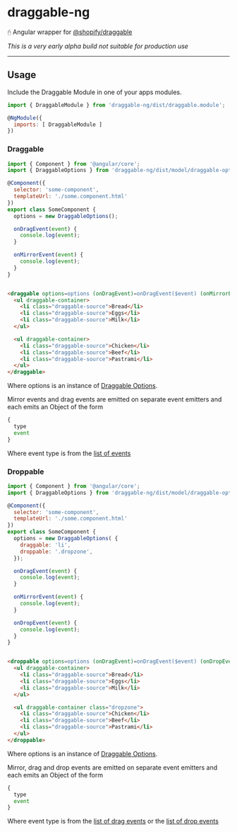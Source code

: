# draggable-ng
🖯 Angular wrapper for [@shopify/draggable](https://github.com/Shopify/draggable)


_This is a very early alpha build not suitable for production use_

---
## Usage

Include the Draggable Module in one of your apps modules.

```javascript
import { DraggableModule } from 'draggable-ng/dist/draggable.module';

@NgModule({
  imports: [ DraggableModule ]
})
```

### Draggable

``` javascript
import { Component } from '@angular/core';
import { DraggableOptions } from 'draggable-ng/dist/model/draggable-options';

@Component({
  selector: 'some-component',
  templateUrl: './some.component.html'
})
export class SomeComponent {
  options = new DraggableOptions();

  onDragEvent(event) {
    console.log(event);
  }

  onMirrorEvent(event) {
    console.log(event);
  }
}
```

```html

<draggable options=options (onDragEvent)=onDragEvent($event) (onMirrorEvent)=onMirrorEvent($event)>
  <ul draggable-container>
    <li class="draggable-source">Bread</li>
    <li class="draggable-source">Eggs</li>
    <li class="draggable-source">Milk</li>
  </ul>

  <ul draggable-container>
    <li class="draggable-source">Chicken</li>
    <li class="draggable-source">Beef</li>
    <li class="draggable-source">Pastrami</li>
  </ul>
</draggable>
```
Where options is an instance of [Draggable Options](https://github.com/Shopify/draggable/tree/master/src/Draggable#options).

Mirror events and drag events are emitted on separate event emitters and each emits an Object of the form
```javascript
{
  type
  event
}
```
Where event type is from the [list of events](https://github.com/Shopify/draggable/tree/master/src/Draggable#events)


### Droppable

``` javascript
import { Component } from '@angular/core';
import { DraggableOptions } from 'draggable-ng/dist/model/draggable-options';

@Component({
  selector: 'some-component',
  templateUrl: './some.component.html'
})
export class SomeComponent {
  options = new DraggableOptions( {
    draggable: 'li',
    droppable: '.dropzone',
  });

  onDragEvent(event) {
    console.log(event);
  }

  onMirrorEvent(event) {
    console.log(event);
  }

  onDropEvent(event) {
    console.log(event);
  }
}
```

```html

<droppable options=options (onDragEvent)=onDragEvent($event) (onDropEvent)=onDropEvent($event) (onMirrorEvent)=onMirrorEvent($event)>
  <ul draggable-container>
    <li class="draggable-source">Bread</li>
    <li class="draggable-source">Eggs</li>
    <li class="draggable-source">Milk</li>
  </ul>

  <ul draggable-container class="dropzone">
    <li class="draggable-source">Chicken</li>
    <li class="draggable-source">Beef</li>
    <li class="draggable-source">Pastrami</li>
  </ul>
</droppable>
```
Where options is an instance of [Draggable Options](https://github.com/Shopify/draggable/tree/master/src/Draggable#options).

Mirror, drag and drop events are emitted on separate event emitters and each emits an Object of the form
```javascript
{
  type
  event
}
```
Where event type is from the [list of drag events](https://github.com/Shopify/draggable/tree/master/src/Draggable#events) or the [list of drop events](https://github.com/Shopify/draggable/tree/master/src/Droppable#events)
